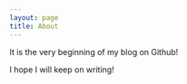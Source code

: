```yaml
---
layout: page
title: About
---
```


It is the very beginning of my blog on Github!

I hope I will keep on writing!
